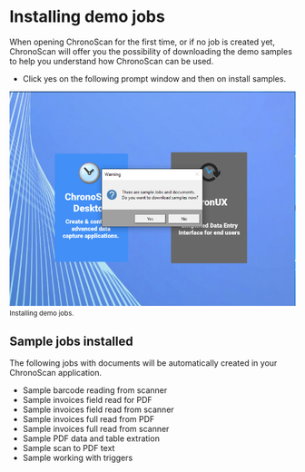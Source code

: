 
# Installing demo jobs

When opening ChronoScan for the first time, or if no job is created yet, ChronoScan will offer you the possibility of downloading the demo samples to help you understand how ChronoScan can be used.

* Click yes on the following prompt window and then on install samples.  

![Demo jobs](./../../images/documentation/installing-demo-jobs/sample_jobs.PNG)  
<small class="img_caption">Installing demo jobs.</small>

## Sample jobs installed

The following jobs with documents will be automatically created in your ChronoScan application.

* Sample barcode reading from scanner
* Sample invoices field read for PDF
* Sample invoices field read from scanner
* Sample invoices full read from PDF
* Sample invoices full read from scanner
* Sample PDF data and table extration
* Sample scan to PDF text
* Sample working with triggers

